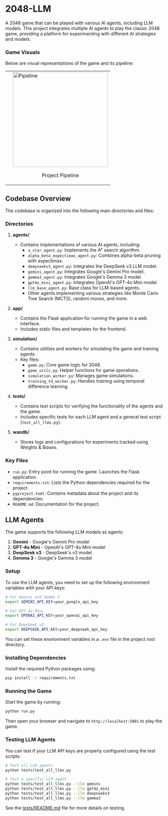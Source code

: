 # 2048-LLM

A 2048 game that can be played with various AI agents, including LLM models. This project integrates multiple AI agents to play the classic 2048 game, providing a platform for experimenting with different AI strategies and models.

### Game Visuals

Below are visual representations of the game and its pipeline:

<table>
  <tr>
    <td>
    <td>
      <img src="figures/pipeline.png" alt="Pipeline" width="300"/>
      <p align="center">Project Pipeline</p>
    </td>
  </tr>
</table>

## Codebase Overview

The codebase is organized into the following main directories and files:

### Directories

1. **agents/**
   - Contains implementations of various AI agents, including:
     - `a_star_agent.py`: Implements the A* search algorithm.
     - `alpha_beta_expectimax_agent.py`: Combines alpha-beta pruning with expectimax.
     - `deepseekv3_agent.py`: Integrates the DeepSeek v3 LLM model.
     - `gemini_agent.py`: Integrates Google's Gemini Pro model.
     - `gemma3_agent.py`: Integrates Google's Gemma 3 model.
     - `gpt4o_mini_agent.py`: Integrates OpenAI's GPT-4o Mini model.
     - `llm_base_agent.py`: Base class for LLM-based agents.
     - Other agents implementing various strategies like Monte Carlo Tree Search (MCTS), random moves, and more.

2. **app/**
   - Contains the Flask application for running the game in a web interface.
   - Includes static files and templates for the frontend.

3. **simulation/**
   - Contains utilities and workers for simulating the game and training agents.
   - Key files:
     - `game.py`: Core game logic for 2048.
     - `game_utils.py`: Helper functions for game operations.
     - `simulation_worker.py`: Manages game simulations.
     - `training_td_worker.py`: Handles training using temporal difference learning.

4. **tests/**
   - Contains test scripts for verifying the functionality of the agents and the game.
   - Includes specific tests for each LLM agent and a general test script (`test_all_llms.py`).

5. **wandb/**
   - Stores logs and configurations for experiments tracked using Weights & Biases.

### Key Files

- `run.py`: Entry point for running the game. Launches the Flask application.
- `requirements.txt`: Lists the Python dependencies required for the project.
- `pyproject.toml`: Contains metadata about the project and its dependencies.
- `README.md`: Documentation for the project.

## LLM Agents

The game supports the following LLM models as agents:

1. **Gemini** - Google's Gemini Pro model
2. **GPT-4o Mini** - OpenAI's GPT-4o Mini model
3. **DeepSeek v3** - DeepSeek's v3 model
4. **Gemma 3** - Google's Gemma 3 model

### Setup

To use the LLM agents, you need to set up the following environment variables with your API keys:

```bash
# For Gemini and Gemma 3
export GEMINI_API_KEY=your_google_api_key

# For GPT-4o Mini
export OPENAI_API_KEY=your_openai_api_key

# For DeepSeek v3
export DEEPSEEK_API_KEY=your_deepseek_api_key
```

You can set these environment variables in a `.env` file in the project root directory.

### Installing Dependencies

Install the required Python packages using:

```bash
pip install -r requirements.txt
```

### Running the Game

Start the game by running:

```bash
python run.py
```

Then open your browser and navigate to `http://localhost:5001` to play the game.

### Testing LLM Agents

You can test if your LLM API keys are properly configured using the test scripts:

```bash
# Test all LLM agents
python tests/test_all_llms.py

# Test a specific LLM agent
python tests/test_all_llms.py --llm gemini
python tests/test_all_llms.py --llm gpt4o_mini
python tests/test_all_llms.py --llm deepseekv3
python tests/test_all_llms.py --llm gemma3
```

See the [tests/README.md](tests/README.md) file for more details on testing.
